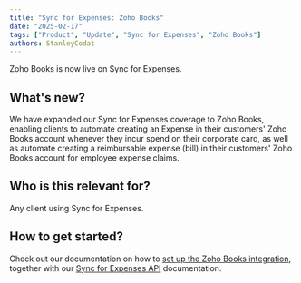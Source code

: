 ```yaml
---
title: "Sync for Expenses: Zoho Books"
date: "2025-02-17"
tags: ["Product", "Update", "Sync for Expenses", "Zoho Books"]
authors: StanleyCodat
---
```

Zoho Books is now live on Sync for Expenses.

<!--truncate-->

## What's new?  

We have expanded our Sync for Expenses coverage to Zoho Books, enabling clients to automate creating an Expense in their customers' Zoho Books account whenever they incur spend on their corporate card, as well as automate creating a reimbursable expense (bill) in their customers' Zoho Books account for employee expense claims.

## Who is this relevant for?  

Any client using Sync for Expenses.

## How to get started?  

Check out our documentation on how to [set up the Zoho Books integration](/integrations/accounting/zoho-books/accounting-zohobooks-setup), together with our [Sync for Expenses API](/sync-for-expenses-api) documentation.
